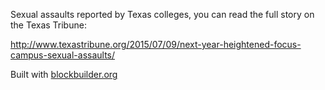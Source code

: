Sexual assaults reported by Texas colleges, you can read the full story on the Texas Tribune:

http://www.texastribune.org/2015/07/09/next-year-heightened-focus-campus-sexual-assaults/

Built with [blockbuilder.org](http://blockbuilder.org)
